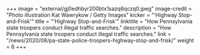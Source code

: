+++
image = "external/gj0edhbyr200btx1sazq6qczq0.jpeg"
image-credit = "Photo illustration Kat Wawrykow / Getty Images"
kicker = "'Highway Stop-and-Frisk'"
title = "'Highway Stop-and-Frisk'"
linktitle = "How Pennsylvania state troopers conduct illegal traffic searches."
description = "How Pennsylvania state troopers conduct illegal traffic searches."
link = "/news/2020/08/pa-state-police-troopers-highway-stop-and-frisk/"
weight = 6
+++

